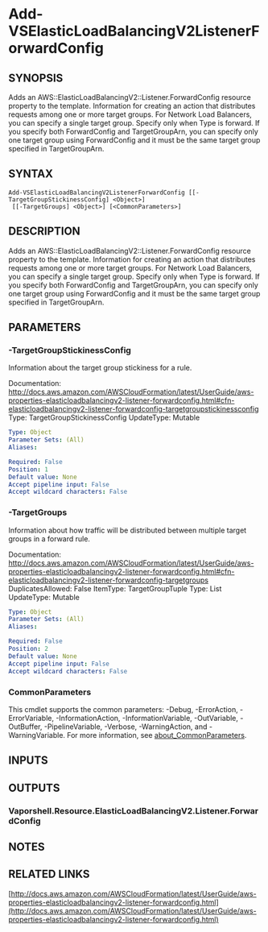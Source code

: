 # Add-VSElasticLoadBalancingV2ListenerForwardConfig

## SYNOPSIS
Adds an AWS::ElasticLoadBalancingV2::Listener.ForwardConfig resource property to the template.
Information for creating an action that distributes requests among one or more target groups.
For Network Load Balancers, you can specify a single target group.
Specify only when Type is forward.
If you specify both ForwardConfig and TargetGroupArn, you can specify only one target group using ForwardConfig and it must be the same target group specified in TargetGroupArn.

## SYNTAX

```
Add-VSElasticLoadBalancingV2ListenerForwardConfig [[-TargetGroupStickinessConfig] <Object>]
 [[-TargetGroups] <Object>] [<CommonParameters>]
```

## DESCRIPTION
Adds an AWS::ElasticLoadBalancingV2::Listener.ForwardConfig resource property to the template.
Information for creating an action that distributes requests among one or more target groups.
For Network Load Balancers, you can specify a single target group.
Specify only when Type is forward.
If you specify both ForwardConfig and TargetGroupArn, you can specify only one target group using ForwardConfig and it must be the same target group specified in TargetGroupArn.

## PARAMETERS

### -TargetGroupStickinessConfig
Information about the target group stickiness for a rule.

Documentation: http://docs.aws.amazon.com/AWSCloudFormation/latest/UserGuide/aws-properties-elasticloadbalancingv2-listener-forwardconfig.html#cfn-elasticloadbalancingv2-listener-forwardconfig-targetgroupstickinessconfig
Type: TargetGroupStickinessConfig
UpdateType: Mutable

```yaml
Type: Object
Parameter Sets: (All)
Aliases:

Required: False
Position: 1
Default value: None
Accept pipeline input: False
Accept wildcard characters: False
```

### -TargetGroups
Information about how traffic will be distributed between multiple target groups in a forward rule.

Documentation: http://docs.aws.amazon.com/AWSCloudFormation/latest/UserGuide/aws-properties-elasticloadbalancingv2-listener-forwardconfig.html#cfn-elasticloadbalancingv2-listener-forwardconfig-targetgroups
DuplicatesAllowed: False
ItemType: TargetGroupTuple
Type: List
UpdateType: Mutable

```yaml
Type: Object
Parameter Sets: (All)
Aliases:

Required: False
Position: 2
Default value: None
Accept pipeline input: False
Accept wildcard characters: False
```

### CommonParameters
This cmdlet supports the common parameters: -Debug, -ErrorAction, -ErrorVariable, -InformationAction, -InformationVariable, -OutVariable, -OutBuffer, -PipelineVariable, -Verbose, -WarningAction, and -WarningVariable. For more information, see [about_CommonParameters](http://go.microsoft.com/fwlink/?LinkID=113216).

## INPUTS

## OUTPUTS

### Vaporshell.Resource.ElasticLoadBalancingV2.Listener.ForwardConfig
## NOTES

## RELATED LINKS

[http://docs.aws.amazon.com/AWSCloudFormation/latest/UserGuide/aws-properties-elasticloadbalancingv2-listener-forwardconfig.html](http://docs.aws.amazon.com/AWSCloudFormation/latest/UserGuide/aws-properties-elasticloadbalancingv2-listener-forwardconfig.html)

